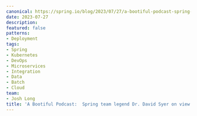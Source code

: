 ```yaml
---
canonical: https://spring.io/blog/2023/07/27/a-bootiful-podcast-spring-team-legend-dr-david-syer-on-view-rendering
date: 2023-07-27
description: 
featured: false
patterns:
- Deployment
tags:
- Spring
- Kubernetes
- DevOps
- Microservices
- Integration
- Data
- Batch
- Cloud
team:
- Josh Long
title: 'A Bootiful Podcast:  Spring team legend Dr. David Syer on view rendering technologies, the latest-and-greatest, SpringOne 2023, and more'
---
```




